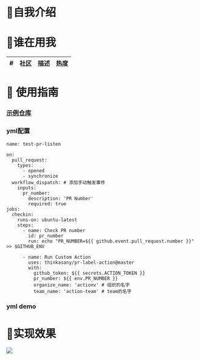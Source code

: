 # 🌊自我介绍


# 🚀谁在用我
| # | 社区| 描述 | 热度 |
| --- | --- | --- | --- |


# 🍔 使用指南
### [示例仓库](https://github.com/thinkasany/test)


### yml配置
```
name: test-pr-listen

on:
  pull_request:
    types:
      - opened
      - synchronize
  workflow_dispatch: # 添加手动触发事件
    inputs:
      pr_number:
        description: 'PR Number'
        required: true
jobs:
  checkin:
    runs-on: ubuntu-latest
    steps:
      - name: Check PR number
        id: pr_number
        run: echo "PR_NUMBER=${{ github.event.pull_request.number }}" >> $GITHUB_ENV

      - name: Run Custom Action
        uses: thinkasany/pr-label-action@master
        with:
          github_token: ${{ secrets.ACTION_TOKEN }}
          pr_number: ${{ env.PR_NUMBER }}
          organize_name: 'actionv' # 组织的名字
          team_name: 'action-team' # team的名字
```
### yml demo

# 🌈实现效果
<a href="https://thinkasany.github.io/test/" target="_blank"><img src="./demo/contributors.png"></a>